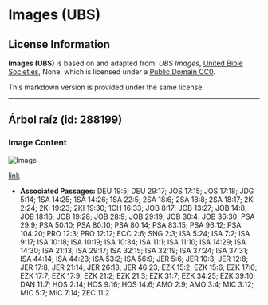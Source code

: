 # Images (UBS)

## License Information

**Images (UBS)** is based on and adapted from: _UBS Images_, [United Bible Societies](https://unitedbiblesocieties.org/), None, which is licensed under a [Public Domain CC0](https://creativecommons.org/public-domain/cc0/).

This markdown version is provided under the same license.



--------------------------------

## Árbol raíz (id: 288199)

### Image Content

![Image](https://cdn.aquifer.bible/aquifer-content/resources/Media/WEB-0770_root_tree.jpg)

[link](https://cdn.aquifer.bible/aquifer-content/resources/Media/WEB-0770_root_tree.jpg)

* **Associated Passages:** DEU 19:5; DEU 29:17; JOS 17:15; JOS 17:18; JDG 5:14; 1SA 14:25; 1SA 14:26; 1SA 22:5; 2SA 18:6; 2SA 18:8; 2SA 18:17; 2KI 2:24; 2KI 19:23; 2KI 19:30; 1CH 16:33; JOB 8:17; JOB 13:27; JOB 14:8; JOB 18:16; JOB 19:28; JOB 28:9; JOB 29:19; JOB 30:4; JOB 36:30; PSA 29:9; PSA 50:10; PSA 80:10; PSA 80:14; PSA 83:15; PSA 96:12; PSA 104:20; PRO 12:3; PRO 12:12; ECC 2:6; SNG 2:3; ISA 5:24; ISA 7:2; ISA 9:17; ISA 10:18; ISA 10:19; ISA 10:34; ISA 11:1; ISA 11:10; ISA 14:29; ISA 14:30; ISA 21:13; ISA 29:17; ISA 32:15; ISA 32:19; ISA 37:24; ISA 37:31; ISA 44:14; ISA 44:23; ISA 53:2; ISA 56:9; JER 5:6; JER 10:3; JER 12:8; JER 17:8; JER 21:14; JER 26:18; JER 46:23; EZK 15:2; EZK 15:6; EZK 17:6; EZK 17:7; EZK 17:9; EZK 21:2; EZK 21:3; EZK 31:7; EZK 34:25; EZK 39:10; DAN 11:7; HOS 2:14; HOS 9:16; HOS 14:6; AMO 2:9; AMO 3:4; MIC 3:12; MIC 5:7; MIC 7:14; ZEC 11:2

